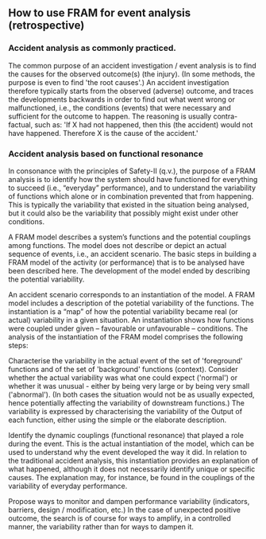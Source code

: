 ## How to use FRAM for event analysis (retrospective)

### Accident analysis as commonly practiced.
The common purpose of an accident investigation / event analysis is to find the causes for the observed outcome(s) (the injury). (In some methods, the purpose is even to find 'the root causes'.) An accident investigation therefore typically starts from the observed (adverse) outcome, and traces the developments backwards in order to find out what went wrong or malfunctioned, i.e., the conditions (events) that were necessary and sufficient for the outcome to happen. The reasoning is usually contra-factual, such as: 'If X had not happened, then this (the accident) would not have happened. Therefore X is the cause of the accident.'

### Accident analysis based on functional resonance
In consonance with the principles of Safety-II (q.v.), the purpose of a FRAM analysis is to identify how the system should have functioned for everything to succeed (i.e., “everyday” performance), and to understand the variability of functions which alone or in combination prevented that from happening. This is typically the variability that existed in the situation being analysed, but it could also be the variability that possibly might exist under other conditions.

A FRAM model describes a system’s functions and the potential couplings among functions. The model does not describe or depict an actual sequence of events, i.e., an accident scenario. The basic steps in building a FRAM model of the activity (or performance) that is to be analysed have been described here. The development of the model ended by describing the potential variability.

An accident scenario corresponds to an instantiation of the model. A FRAM model includes a description of the potetial variability of the functions. The instantiation is a “map” of how the potential variability became real (or actual) variability in a given situation. An instantiation shows how functions were coupled under given – favourable or unfavourable – conditions. The analysis of the instantiation of the FRAM model comprises the following steps:

Characterise the variability in the actual event of the set of 'foreground' functions and of the set of 'background' functions (context). Consider whether the actual variability was what one could expect ('normal') or whether it was unusual - either by being very large or by being very small ('abnormal'). (In both cases the situation would not be as usually expected, hence potentially affecting the variability of downstream functions.) The variability is expressed by characterising the variability of the Output of each function, either using the simple or the elaborate description.

Identify the dynamic couplings (functional resonance) that played a role during the event. This is the actual instantiation of the model, which can be used to understand why the event developed the way it did. In relation to the traditional accident analysis, this instantiation provides an explanation of what happened, although it does not necessarily identify unique or specific causes. The explanation may, for instance, be found in the couplings of the variability of everyday performance.

Propose ways to monitor and dampen performance variability (indicators, barriers, design / modification, etc.) In the case of unexpected positive outcome, the search is of course for ways to amplify, in a controlled manner, the variability rather than for ways to dampen it.